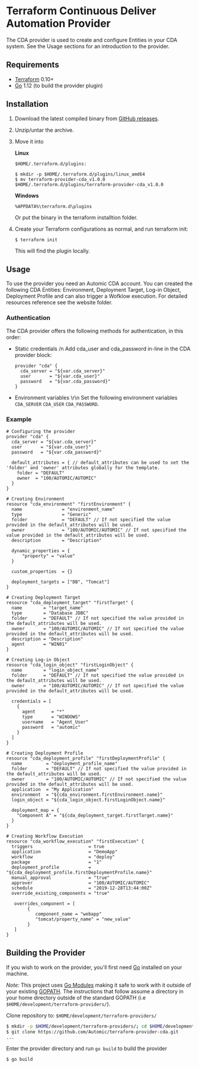 Terraform Continuous Deliver Automation Provider
==================
The CDA provider is used to create and configure Entities in your CDA system. See the Usage sections for an introduction to the provider.

Requirements
------------
- [Terraform](https://www.terraform.io/downloads.html) 0.10+
- [Go](https://golang.org/doc/install) 1.12 (to build the provider plugin)

Installation
---------------------
 1. Download the latest compiled binary from [GitHub releases](https://github.com/Automic/terraform-provider-cda/releases).
 2. Unzip/untar the archive.
 3. Move it into 
 
      <b>Linux</b>
    
      ```$HOME/.terraform.d/plugins:```
 
      ```
      $ mkdir -p $HOME/.terraform.d/plugins/linux_amd64
      $ mv terraform-provider-cda_v1.0.0 $HOME/.terraform.d/plugins/terraform-provider-cda_v1.0.0
      ```
    
      <b>Windows</b>
    
      ```%APPDATA%\terraform.d\plugins```
      
	
    Or put the binary in the terraform installtion folder.
    
 4. Create your Terraform configurations as normal, and run terraform init:

    ```$ terraform init```
    
    This will find the plugin locally.

Usage
----------------------

To use the provider you need an Automic CDA account. You can created the following CDA Entities: Environment, Deployment Target, Log-in Object, Deployment Profile and can also trigger a Wofklow execution. For detailed resources reference see the website folder.

### Authentication

The CDA provider offers the following methods for authentication, in this order:

* Static credentials
  /n Add cda_user and cda_password in-line in the CDA provider block:
  
  ```
  provider "cda" {
    cda_server = "${var.cda_server}"
    user       = "${var.cda_user}"
    password   = "${var.cda_password}"
  }
  
* Environment variables
  \r\n Set the following environment variables ```CDA_SERVER``` ```CDA_USER``` ```CDA_PASSWORD```.


### Example
```hcl
# Configuring the provider
provider "cda" {
  cda_server = "${var.cda_server}"
  user       = "${var.cda_user}"
  password   = "${var.cda_password}"  
  
  default_attributes = { // default_attributes can be used to set the 'folder' and 'owner' attributes globally for the template.
    folder = "DEFAULT"
    owner  = "100/AUTOMIC/AUTOMIC"
  }
}

# Creating Environment
resource "cda_environment" "firstEnvironment" {
  name               = "environment_name"
  type               = "Generic"
  folder             = "DEFAULT" // If not specified the value provided in the default_attributes will be used.
  owner              = "100/AUTOMIC/AUTOMIC" // If not specified the value provided in the default_attributes will be used.
  description        = "Description"
  
  dynamic_properties = {
      "property" = "value"
  }
  
  custom_properties  = {}
  
  deployment_targets = ["DB", "Tomcat"] 
}

# Creating Deployment Target
resource "cda_deployment_target" "firstTarget" {
  name        = "target_name"
  type        = "Database JDBC"
  folder      = "DEFAULT" // If not specified the value provided in the default_attributes will be used.
  owner       = "100/AUTOMIC/AUTOMIC" // If not specified the value provided in the default_attributes will be used.
  description = "Description"
  agent       = "WIN01"
}

# Creating Log-in Object
resource "cda_login_object" "firstLoginObject" {
  name        = "login_object_name"
  folder      = "DEFAULT" // If not specified the value provided in the default_attributes will be used.
  owner       = "100/AUTOMIC/AUTOMIC" // If not specified the value provided in the default_attributes will be used.

  credentials = [
    {
      agent      = "*"
      type       = "WINDOWS"
      username   = "Agent_User"
      password   = "automic"
    }
  ]
}

# Creating Deployment Profile
resource "cda_deployment_profile" "firstDeploymentProfile" {
  name         = "deployment_profile_name"
  folder       = "DEFAULT" // If not specified the value provided in the default_attributes will be used.
  owner        = "100/AUTOMIC/AUTOMIC" // If not specified the value provided in the default_attributes will be used.
  application  = "My Application"
  environment  = "${cda_environment.firstEnvironment.name}"
  login_object = "${cda_login_object.firstLoginObject.name}"

  deployment_map = {
    "Component A" = "${cda_deployment_target.firstTarget.name}"
  }
}

# Creating Workflow Execution
resource "cda_workflow_execution" "firstExecution" {
  triggers                     = true
  application                  = "DemoApp" 
  workflow                     = "deploy" 
  package                      = "1" 
  deployment_profile           = "${cda_deployment_profile.firstDeploymentProfile.name}" 
  manual_approval              = "true" 
  approver                     = "100/AUTOMIC/AUTOMIC"
  schedule                     = "2019-12-28T13:44:00Z"  
  override_existing_components = "true"
  
   overrides_component = [
	    {
	       component_name = "webapp"
	       "tomcat/property_name" = "new_value"
	    } 
   ]	
}
```

Building the Provider
----------------------
If you wish to work on the provider, you'll first need [Go](http://www.golang.org) installed on your machine.

*Note:* This project uses [Go Modules](https://blog.golang.org/using-go-modules) making it safe to work with it outside of your existing [GOPATH](http://golang.org/doc/code.html#GOPATH). The instructions that follow assume a directory in your home directory outside of the standard GOPATH (i.e `$HOME/development/terraform-providers/`).

Clone repository to: `$HOME/development/terraform-providers/`

```sh
$ mkdir -p $HOME/development/terraform-providers/; cd $HOME/development/terraform-providers/
$ git clone https://github.com/Automic/terraform-provider-cda.git
...
```

Enter the provider directory and run `go build` to build the provider

```sh
$ go build
```
